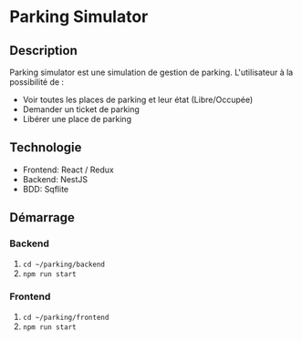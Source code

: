 # Parking Simulator

## Description

Parking simulator est une simulation de gestion de parking.
L'utilisateur à la possibilité de :
- Voir toutes les places de parking et leur état (Libre/Occupée)
- Demander un ticket de parking
- Libérer une place de parking

## Technologie

- Frontend: React / Redux
- Backend: NestJS
- BDD: Sqflite

## Démarrage

### Backend

1. ```cd ~/parking/backend ``` 
2. ```npm run start ``` 

### Frontend

1. ```cd ~/parking/frontend ``` 
2. ```npm run start ``` 

